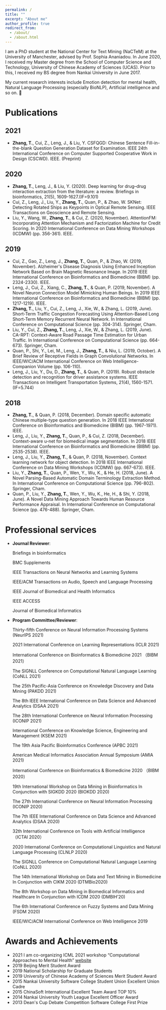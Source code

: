 ```yaml
---
permalink: /
title: ""
excerpt: "About me"
author_profile: true
redirect_from: 
  - /about/
  - /about.html
---
```


I am a PhD student at the National Center for Text Mining (NaCTeM) at the University of Manchester, advised by Prof. Sophia Ananiadou.
In June 2020, I received my Master degree from the School of Computer Science and Technology, University of Chinese Academy of Sciences (UCAS). Prior to this, I received my BS degree from Nankai University in June 2017.

My current research interests include Emotion detection for mental health, Natural Language Processing (especially BioNLP), Artificial intelligence and so on. 🎉


# Publications
## 2021
- **Zhang, T.**, Cui, Z., Leng, J., & Liu, Y. CSFQGD: Chinese Sentence Fill-in-the-blank Question Generation Dataset for Examination. IEEE 24th International Conference on Computer Supported Cooperative Work in Design (CSCWD). IEEE. (Preprint)

## 2020
- **Zhang, T.**, Leng, J., & Liu, Y. (2020). Deep learning for drug–drug interaction extraction from the literature: a review. Briefings in bioinformatics, 21(5), 1609-1627.(IF=9.101)
- Cui, Z., Leng, J., Liu, Y., **Zhang, T.**, Quan, P., & Zhao, W. SKNet: Detecting Rotated Ships as Keypoints in Optical Remote Sensing. IEEE Transactions on Geoscience and Remote Sensing. 
- Liu, Y., Wang, W., **Zhang, T.**, & Cui, Z. (2020, November). AttentionFM: Incorporating Attention Mechanism and Factorization Machine for Credit Scoring. In 2020 International Conference on Data Mining Workshops (ICDMW) (pp. 356-361). IEEE. 

## 2019
- Cui, Z., Gao, Z., Leng, J., **Zhang, T.**, Quan, P., & Zhao, W. (2019, November). Alzheimer's Disease Diagnosis Using Enhanced Inception Network Based on Brain Magnetic Resonance Image. In 2019 IEEE International Conference on Bioinformatics and Biomedicine (BIBM) (pp. 2324-2330). IEEE.
- Leng, J., Cui, Z., Xiang, C., **Zhang, T.**, & Quan, P. (2019, November). A Novel Neuron Connection Model Mimicking Human Beings. In 2019 IEEE International Conference on Bioinformatics and Biomedicine (BIBM) (pp. 1217-1219). IEEE.
- **Zhang, T.**, Liu, Y., Cui, Z., Leng, J., Xie, W., & Zhang, L. (2019, June). Short-Term Traffic Congestion Forecasting Using Attention-Based Long Short-Term Memory Recurrent Neural Network. In International Conference on Computational Science (pp. 304-314). Springer, Cham.
- Liu, Y., Cui, Z., **Zhang, T.**, Leng, J., Xie, W., & Zhang, L. (2019, June). CA-RPT: Context-Aware Road Passage Time Estimation for Urban Traffic. In International Conference on Computational Science (pp. 664-673). Springer, Cham.
- Quan, P., Shi, Y., Lei, M., Leng, J., **Zhang, T.**, & Niu, L. (2019, October). A Brief Review of Receptive Fields in Graph Convolutional Networks. In IEEE/WIC/ACM International Conference on Web Intelligence-Companion Volume (pp. 106-110).
- Leng, J., Liu, Y., Du, D., **Zhang, T.**, & Quan, P. (2019). Robust obstacle detection and recognition for driver assistance systems. IEEE Transactions on Intelligent Transportation Systems, 21(4), 1560-1571.(IF=5.744)

## 2018
- **Zhang, T.**, & Quan, P. (2018, December). Domain specific automatic Chinese multiple-type question generation. In 2018 IEEE International Conference on Bioinformatics and Biomedicine (BIBM) (pp. 1967-1971). IEEE.
- Leng, J., Liu, Y., **Zhang, T.**, Quan, P., & Cui, Z. (2018, December). Context-aware u-net for biomedical image segmentation. In 2018 IEEE International Conference on Bioinformatics and Biomedicine (BIBM) (pp. 2535-2538). IEEE.
- Leng, J., Liu, Y., **Zhang, T.**, & Quan, P. (2018, November). Context learning network for object detection. In 2018 IEEE International Conference on Data Mining Workshops (ICDMW) (pp. 667-673). IEEE.
- Liu, Y., **Zhang, T.**, Quan, P., Wen, Y., Wu, K., & He, H. (2018, June). A Novel Parsing-Based Automatic Domain Terminology Extraction Method. In International Conference on Computational Science (pp. 796-802). Springer, Cham.
- Quan, P., Liu, Y., **Zhang, T.**, Wen, Y., Wu, K., He, H., & Shi, Y. (2018, June). A Novel Data Mining Approach Towards Human Resource Performance Appraisal. In International Conference on Computational Science (pp. 476-488). Springer, Cham.



# Professional services
- **Journal Reviewer**:

  Briefings in bioinformatics
 
  BMC Supplements
  
  IEEE Transactions on Neural Networks and Learning Systems
  
  IEEE/ACM Transactions on Audio, Speech and Language Processing
  
  IEEE Journal of Biomedical and Health Informatics 
  
  IEEE ACCESS
  
  Journal of Biomedical Informatics

- **Program Committee/Reviewer**:

  Thirty-fifth Conference on Neural Information Processing Systems (NeurIPS 2021)

  2021 International Conference on Learning Representations (ICLR 2021)
  
  International Conference on Bioinformatics & Biomedicine 2021 （BIBM 2021）
  
  The SIGNLL Conference on Computational Natural Language Learning (CoNLL 2021)
  
  The 25th Pacific-Asia Conference on Knowledge Discovery and Data Mining (PAKDD 2021)
  
  The 8th IEEE International Conference on Data Science and Advanced Analytics (DSAA 2021)
  
  The 28th International Conference on Neural Information Processing (ICONIP 2021)
  
  International Conference on Knowledge Science, Engineering and Management (KSEM 2021)
  
  The 19th Asia Pacific Bioinformatics Conference (APBC 2021)
  
  American Medical Informatics Association Annual Symposium (AMIA 2021)
  
  International Conference on Bioinformatics & Biomedicine 2020 （BIBM 2020）
  
  19th International Workshop on Data Mining in Bioinformatics In Conjunction with SIGKDD 2020 (BIOKDD 2020)
  
  The 27th International Conference on Neural Information Processing (ICONIP 2020)
  
  The 7th IEEE International Conference on Data Science and Advanced Analytics (DSAA 2020)
  
  32th International Conference on Tools with Artificial Intelligence （ICTAI 2020）
  
  2020 International Conference on Computational Linguistics and Natural Language Processing (CLNLP 2020)
  
  The SIGNLL Conference on Computational Natural Language Learning (CoNLL 2020)
  
  The 14th International Workshop on Data and Text Mining in Biomedicine In Conjunction with CIKM 2020 (DTMBio2020)
  
  The 8th Workshop on Data Mining in Biomedical Informatics and Healthcare In Conjunction with ICDM 2020 (DMBIH’20) 
  
  The 6th International Conference on Fuzzy Systems and Data Mining (FSDM 2020)
  
  IEEE/WIC/ACM International Conference on Web Intelligence 2019


# Awards and Achievements
- 2021 I am co-organizing ICML 2021 workshop “Computational Approaches to Mental Health” <a href="https://sites.google.com/view/ca2mh/">website</a>
- 2019 Beijing Merit Student Award
- 2019 National Scholarship for Graduate Students
- 2019 University of Chinese Academy of Sciences Merit Student Award
-	2015 Nankai University Software College Student Union Excellent Union Cadre
-	2015 ChinaSoft International Excellent Team Award TOP 10% 
-	2014 Nankai University Youth League Excellent Officer Award
-	2013 Dean's Cup Debate Competition Software College First Prize

<script type="text/javascript" id="clstr_globe" src="//clustrmaps.com/globe.js?w=200&t=n&d=no8ZIvesRUkJmyT_MkUljhI1czi9UYGRiCSy7GS-O1Y"></script>

